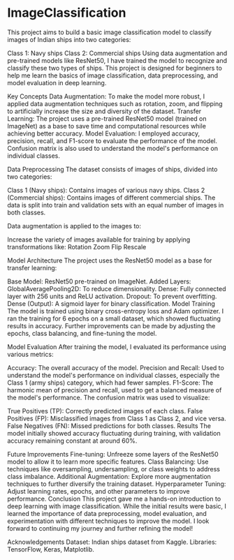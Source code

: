 # ImageClassification
This project aims to build a basic image classification model to classify images of Indian ships into two categories:

Class 1: Navy ships
Class 2: Commercial ships
Using data augmentation and pre-trained models like ResNet50, I have trained the model to recognize and classify these two types of ships. This project is designed for beginners to help me learn the basics of image classification, data preprocessing, and model evaluation in deep learning.

Key Concepts
Data Augmentation: To make the model more robust, I applied data augmentation techniques such as rotation, zoom, and flipping to artificially increase the size and diversity of the dataset.
Transfer Learning: The project uses a pre-trained ResNet50 model (trained on ImageNet) as a base to save time and computational resources while achieving better accuracy.
Model Evaluation: I employed accuracy, precision, recall, and F1-score to evaluate the performance of the model. Confusion matrix is also used to understand the model's performance on individual classes.

Data Preprocessing
The dataset consists of images of ships, divided into two categories:

Class 1 (Navy ships): Contains images of various navy ships.
Class 2 (Commercial ships): Contains images of different commercial ships.
The data is split into train and validation sets with an equal number of images in both classes.

Data augmentation is applied to the images to:

Increase the variety of images available for training by applying transformations like:
Rotation
Zoom
Flip
Rescale

Model Architecture
The project uses the ResNet50 model as a base for transfer learning:

Base Model: ResNet50 pre-trained on ImageNet.
Added Layers:
GlobalAveragePooling2D: To reduce dimensionality.
Dense: Fully connected layer with 256 units and ReLU activation.
Dropout: To prevent overfitting.
Dense (Output): A sigmoid layer for binary classification.
Model Training
The model is trained using binary cross-entropy loss and Adam optimizer. I ran the training for 6 epochs on a small dataset, which showed fluctuating results in accuracy. Further improvements can be made by adjusting the epochs, class balancing, and fine-tuning the model.

Model Evaluation
After training the model, I evaluated its performance using various metrics:

Accuracy: The overall accuracy of the model.
Precision and Recall: Used to understand the model's performance on individual classes, especially the Class 1 (army ships) category, which had fewer samples.
F1-Score: The harmonic mean of precision and recall, used to get a balanced measure of the model's performance.
The confusion matrix was used to visualize:

True Positives (TP): Correctly predicted images of each class.
False Positives (FP): Misclassified images from Class 1 as Class 2, and vice versa.
False Negatives (FN): Missed predictions for both classes.
Results
The model initially showed accuracy fluctuating during training, with validation accuracy remaining constant at around 60%. 


Future Improvements
Fine-tuning: Unfreeze some layers of the ResNet50 model to allow it to learn more specific features.
Class Balancing: Use techniques like oversampling, undersampling, or class weights to address class imbalance.
Additional Augmentation: Explore more augmentation techniques to further diversify the training dataset.
Hyperparameter Tuning: Adjust learning rates, epochs, and other parameters to improve performance.
Conclusion
This project gave me a hands-on introduction to deep learning with image classification. While the initial results were basic, I learned the importance of data preprocessing, model evaluation, and experimentation with different techniques to improve the model. I look forward to continuing my journey and further refining the model!

Acknowledgements
Dataset: Indian ships dataset from Kaggle.
Libraries: TensorFlow, Keras, Matplotlib.
